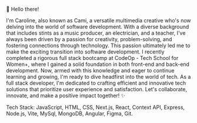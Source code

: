 
👋 Hello there!

I'm Caroline, also known as Cami, a versatile multimedia creative who's now delving into the world of software development.
With a diverse background that includes stints as a music producer, an electrician, and a teacher, I've always been driven by a passion for creativity, problem-solving, and fostering connections through technology. This passion ultimately led me to make the exciting transition into software development.
I recently completed a rigorous full stack bootcamp at CodeOp - Tech School for Women+, where I gained a solid foundation in both front-end and back-end development. Now, armed with this knowledge and eager to continue learning and growing, I'm ready to dive headfirst into the world of tech.
As a full stack developer, I'm dedicated to crafting efficient and innovative tech solutions that prioritize user experience and satisfaction.
Let's collaborate, innovate, and make a positive impact together! ✨

Tech Stack: JavaScript, HTML, CSS, Next.js, React, Context API, Express, Node.js, Vite, MySql, MongoDB, Angular, Figma, Git.
<!---
cminnich93/cminnich93 is a ✨ special ✨ repository because its `README.md` (this file) appears on your GitHub profile.
You can click the Preview link to take a look at your changes.
--->
